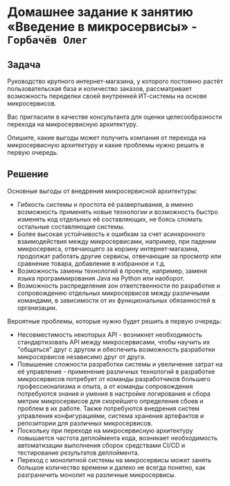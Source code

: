 # Домашнее задание к занятию «Введение в микросервисы» - `Горбачёв Олег`

## Задача

Руководство крупного интернет-магазина, у которого постоянно растёт пользовательская база и количество заказов, рассматривает возможность переделки своей внутренней ИТ-системы на основе микросервисов. 

Вас пригласили в качестве консультанта для оценки целесообразности перехода на микросервисную архитектуру. 

Опишите, какие выгоды может получить компания от перехода на микросервисную архитектуру и какие проблемы нужно решить в первую очередь.

## Решение

Основные выгоды от внедрения микросервисной архитектуры:
- Гибкость системы и простота её развертывания, а именно возможность применять новые технологии и возможность быстро изменять код отдельных её составляющих, не боясь сломать остальные составляющие системы.
- Более высокая устойчивость к ошибкам за счет асинхронного взаимодействия между микросервисами, например, при падении микросервиса, отвечающего за корзину интернет-магазина, продолжат работать другие сервисы, отвечающие за просмотр или сравнение товара, добавление в избранное и т.д. 
- Возможность замены технологий в проекте, например, заменя языка программирования Java на Python или наоборот.
- Возможность распределения зон ответственности по разработке и сопровождению отдельных микросервисов между различными командами, в зависимости от их функциональных обязанностей в организации.

Вероятные проблемы, которые нужно будет решить в первую очередь:
- Несовместимость некоторых API - возникнет необходимость стандартизовать API между микросервисами, чтобы научить их "общаться" друг с другом и обеспечить возможность разработки микросервисов независимо друг от друга.
- Повышение сложности разработки системы и увеличение затрат на её управление - применение различных технологий в разработке микросервисов потребует от команды разработчиков большего профессионализма и опыта, а от команды сопровождения потребуются знания и умения в настройке логирования и сбора метрик микросервисов для скорейшего определения сбоев и проблем в их работе. Также потребуются внедрения систем управления конфигурациями, система хранения артефактов и репозитории для различных микросервисов.
- Поскольку при переходе на микросервисную архитектуру повышается частота деплоймента кода, возникает необходимость автоматизации выполнения сборок средствами CI/CD и тестирование результатов деплоймента.
- Переход с монолитной системы на микросервисы может занять большое количество времени и далеко не всегда понятно, как разграничить монолит на различные микросервисы.
